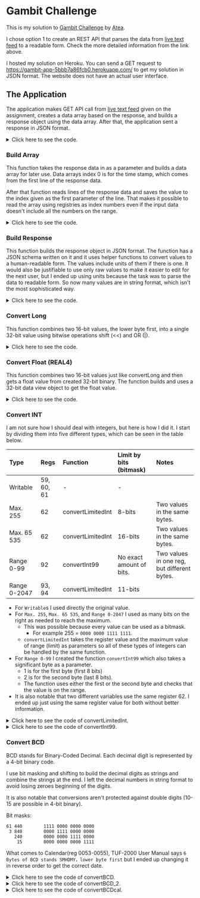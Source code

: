 # Gambit Challenge

This is my solution to [Gambit Challenge](https://github.com/gambit-labs/challenge) by [Atea](https://www.atea.fi/).

I chose option 1 to create an REST API that parses the data from [live text feed](http://tuftuf.gambitlabs.fi/feed.txt) to a readable form.
Check the more detailed information from the link above.

I hosted my solution on Heroku. You can send a GET request to https://gambit-app-5bbb7a86fcb0.herokuapp.com/ to get my solution in JSON format. The website does not have an actual user interface.


## The Application

The application makes GET API call from [live text feed](http://tuftuf.gambitlabs.fi/feed.txt) given on the assignment,
creates a data array based on the response, and builds a response object using the data array.
After that, the application sent a response in JSON format.

<details>
<summary>Click here to see the code.</summary>
	
```javascript
app.get('/', async (req, res) => {
	try {
		const response = await axios.get('http://tuftuf.gambitlabs.fi/feed.txt')
		dataArray = buildArray(response);
		responseObject = buildResponse(dataArray)
		res.status(200).json(responseObject)
	} catch(error) {
		res.status(400).json({
			error: 'Error fetching data'
		})
	}
});
```
</details>


### Build Array

This function takes the response data in as a parameter and builds a data array for later use. Data arrays index 0 is for the time stamp,
which comes from the first line of the response data.

After that function reads lines of the response data and saves the value to the index
given as the first parameter of the line. That makes it possible to read the array using registries as index numbers even 
if the input data doesn't include all the numbers on the range.

<details>
<summary>Click here to see the code.</summary>
	
```javascript
let buildArray = (response) => {
	const lines = response.data.split("\n");
	const dataArray = [];
	dataArray[0] = lines[0];
	for (let i = 1; i < lines.length; i++) {
		const parts = lines[i].split(':')
		dataArray[parts[0]] = parts[1];
	}
	return dataArray
}
```
</details>


### Build Response

This function builds the response object in JSON format. The function has a JSON schema written on it and it uses helper functions to convert values
to a human-readable form. The values include units of them if there is one. It would also be justifiable to use only raw values to make it
easier to edit for the next user, but I ended up using units because the task was to parse the data to readable form. So now many values are in
string format, which isn't the most sophisticated way.

<details>
<summary>Click here to see the code.</summary>
	
```javascript
let	buildResponse = (dataArray) => {
	const responseObject = {
		'Time stamp' : dataArray[0],
		'Flowrate' : convertFloat(dataArray[1], dataArray[2]) + ' m3/h',
		'Energy Flow Rate' : convertFloat(dataArray[3], dataArray[4]) + ' GJ/h',
		'Velocity' : convertFloat(dataArray[5], dataArray[6]) + ' m/s',
		'Fluit sound speed' : convertFloat(dataArray[7], dataArray[8]) + ' m/s',
		'Positive accumulator' : convertLong(dataArray[9], dataArray[10]),
		'Positive decimal fractation' : convertFloat(dataArray[11], dataArray[12]),
		'Negative accumulator' : convertLong(dataArray[13], dataArray[14]),
		'Negative decimal fractation' : convertFloat(dataArray[15], dataArray[16]),
		'Positive energy accumulator' : convertLong(dataArray[17], dataArray[18]),
		'Positive energy decimal fractation' : convertFloat(dataArray[19], dataArray[20]),
		'Negative energy accumulator' : convertLong(dataArray[21], dataArray[22]),
		'Negative energy decimal fractation' : convertFloat(dataArray[23], dataArray[24]),
		'Net accumulator' : convertLong(dataArray[25], dataArray[26]),
		'Net decimal fractation' : convertFloat(dataArray[27], dataArray[28]),
		'Net energy accumulator' : convertLong(dataArray[29], dataArray[30]),
		'Net energy decimal fractation' : convertFloat(dataArray[31], dataArray[32]),
		'Temperature #1/inlet' : convertFloat(dataArray[33], dataArray[34]) + ' C',
		'Temperature #2/inlet' : convertFloat(dataArray[35], dataArray[36]) + ' C',
		'Analog input AI3' : convertFloat(dataArray[37], dataArray[38]),
		'Analog input AI4' : convertFloat(dataArray[39], dataArray[40]),
		'Analog input AI5' : convertFloat(dataArray[41], dataArray[42]),
		'Current input at AI3 (a)' : convertFloat(dataArray[43], dataArray[44]) + ' mA',
		'Current input at AI3 (b)' : convertFloat(dataArray[45], dataArray[46]) + ' mA',
		'Current input at AI3 (c)' : convertFloat(dataArray[47], dataArray[48]) + ' mA',
		'System password' : convertBCD_2(dataArray[49], dataArray[50]),
		'Password for hardware' : convertBCD(dataArray[51]),
		'Calendar (date and time)' : convertBCDcal(dataArray[53], dataArray[54], dataArray[55]),
		'Day+Hour for Auto-Save' : convertBCD(dataArray[56]) + 'H',
		'Key to input' : dataArray[59],
		'Go to Window' : dataArray[60],
		'LCD Back-lit lights for number of seconds' : dataArray[61] + ' s',
		'Times for beeper' : convertLimitedInt(dataArray[62], 255),
		'Pulse left for OCT' : convertLimitedInt(dataArray[62], 65535),
		'Error code' : parseInt(dataArray[72]),
		'PT100 resistance of inlet' : convertFloat(dataArray[77], dataArray[78]) + ' Ohm',
		'PT100 resistanve of outlet' : convertFloat(dataArray[79], dataArray[80]) + ' Ohm',
		'Total travel time' : convertFloat(dataArray[81], dataArray[82]) + ' µs',
		'Delta travel time' : convertFloat(dataArray[83], dataArray[84]) + ' ns',
		'Upstream travel time' : convertFloat(dataArray[85], dataArray[86]) + ' µs',
		'Downstream travel time' : convertFloat(dataArray[87], dataArray[88]) + ' µs',
		'Output current' : convertFloat(dataArray[89], dataArray[90]) + ' mA',
		'Working step' : convertInt99(dataArray[92], 1),
		'Signal Quality' : convertInt99(dataArray[92], 2),
		'Upstream strength' : convertLimitedInt(dataArray[93], 2047),
		'Downstream strength' : convertLimitedInt(dataArray[94], 2047),
		'Language used in user interface' : setLanguage(dataArray[96]),
		'The rate of the measurement travel time by the calculated travel time' : convertFloat(dataArray[97], dataArray[98]),
		'Reynolds number' : convertFloat(dataArray[99], dataArray[100]),
	}
	return responseObject
}
```
</details>


### Convert Long

This function combines two 16-bit values, the lower byte first, into a single 32-bit value using bitwise operations shift (<<) and OR (|).

<details>
<summary>Click here to see the code.</summary>
	
```javascript
let	convertLong = (reg1, reg2) => {
	return (reg2 << 16) | reg1
}
```
</details>


### Convert Float (REAL4)

This function combines two 16-bit values just like convertLong and then gets a float value from created 32-bit binary.
The function builds and uses a 32-bit data view object to get the float value.

<details>
<summary>Click here to see the code.</summary>
	
```javascript
let	convertFloat = (reg1, reg2) => {
	let value = (reg2 << 16) | reg1;
	const buffer = new ArrayBuffer(4);
	const dataView = new DataView(buffer);
	dataView.setUint32(0, value, false);
	const floatValue = dataView.getFloat32(0, false);
	return floatValue
}
```
</details>


### Convert INT

I am not sure how I should deal with integers, but here is how I did it.
I start by dividing them into five different types, which can be seen in the table below.

| Type | Regs | Function | Limit by bits (bitmask) | Notes |
| :--- | :--- | :--- | :--- | :--- |
| Writable | 59, 60, 61 | - | - | |
| Max. 255 | 62 | convertLimitedInt | 8-bits | Two values in the same bytes. |
| Max. 65 535 | 62 | convertLimitedInt | 16-bits | Two values in the same bytes. |
| Range 0-99 | 92 | convertInt99 | No exact amount of bits. | Two values in one reg, but different bytes. |
| Range 0-2047 | 93, 94 | convertLimitedInt | 11-bits | |

- For `Writable`s I used directly the original value.
- For `Max. 255`, `Max. 65 535`, and `Range 0-2047` I used as many bits on the right as needed to reach the maximum.
  - This was possible because every value can be used as a bitmask.
    - For example 255 = `0000 0000 1111 1111`.
  - `convertLimitedInt` takes the register value and the maximum value of range (limit) as parameters so all of these types of integers can be handled by the same function. 
- For `Range 0-99` I created the function `convertInt99` which also takes a significant byte as a parameter.
  - 1 is for the first byte (first 8 bits)
  - 2 is for the second byte (last 8 bits).
  - The function uses either the first or the second byte and checks that the value is on the range.
- It is also notable that two different variables use the same register 62. I ended up just using the same register value for both without better information.

<details>
<summary>Click here to see the code of convertLimitedInt.</summary>
	
```javascript
let convertLimitedInt = (reg, limit) => {
	return reg & limit
}
```
</details>

<details>
<summary>Click here to see the code of convertInt99.</summary>
	
```javascript
let convertInt99 = (reg, byte) => {
	if (byte == 1)
		reg = (reg & 65280) >> 8
	else if (byte == 2)
		reg = reg & 255
	else
		return 'Invalid use of convertInt99.'
	if (reg > 99)
		return 'Invalid value. Value is out of range (0-99).'
	return reg
}
```
</details>


### Convert BCD

BCD stands for Binary-Coded Decimal. Each decimal digit is represented by a 4-bit binary code.

I use bit masking and shifting to build the decimal digits as strings and combine the strings at the end. I left the decimal numbers in string format to avoid losing zeroes beginning of the digits.

It is also notable that conversions aren't protected against double digits (10-15 are possible in 4-bit binary).

Bit masks:
```
61 440        1111 0000 0000 0000
 3 840        0000 1111 0000 0000
   240        0000 0000 1111 0000
    15        0000 0000 0000 1111
```

What comes to Calendar(reg 0053-0055), TUF-2000 User Manual says `6 Bytes of BCD stands SMHDMY，lower byte first` but I ended up changing it in reverse order to get the correct date.

<details>
<summary>Click here to see the code of convertBCD.</summary>
	
```javascript
let convertBCD = (reg) => {
	let value1 = (reg & 61440) >> 12;
	let value2 = (reg & 3840) >> 8;
	let value3 = (reg & 240) >> 4;
	let value4 = (reg & 15);
	const valueStr =	String(value1) +
						String(value2) +
						String(value3) +
						String(value4);
	return valueStr
}
```
</details>

<details>
<summary>Click here to see the code of convertBCD_2.</summary>
	
```javascript
let convertBCD_2 = (reg1, reg2) => {
	return convertBCD(reg2) + convertBCD(reg1)
}
```
</details>

<details>
<summary>Click here to see the code of convertBCDcal.</summary>
	
```javascript
let convertBCDcal = (reg1, reg2, reg3) => {
	let value1 = (reg3 & 61440) >> 12;
	let value2 = (reg3 & 3840) >> 8;
	let value3 = (reg3 & 240) >> 4;
	let value4 = (reg3 & 15);
	let value5 = (reg2 & 61440) >> 12;
	let value6 = (reg2 & 3840) >> 8;
	let value7 = (reg2 & 240) >> 4;
	let value8 = (reg2 & 15);
	let value9 = (reg1 & 61440) >> 12;
	let value10 = (reg1 & 3840) >> 8;
	let value11 = (reg1 & 240) >> 4;
	let value12 = (reg1 & 15);
	const calendar =	'20' +
						String(value1) +
						String(value2) +
						'-' +
						String(value3) +
						String(value4) +
						'-' +
						String(value5) +
						String(value6) +
						' ' +
						String(value7) +
						String(value8) +
						':' +
						String(value9) +
						String(value10) +
						':' +
						String(value11) +
						String(value12);
	return calendar
}
```
</details>
